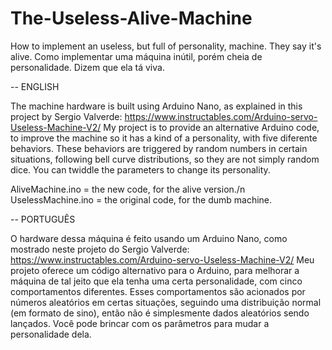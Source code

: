 # The-Useless-Alive-Machine
How to implement an useless, but full of personality, machine. They say it's alive.
Como implementar uma máquina inútil, porém cheia de personalidade. Dizem que ela tá viva.

-- ENGLISH

The machine hardware is built using Arduino Nano, as explained in this project by Sergio Valverde: https://www.instructables.com/Arduino-servo-Useless-Machine-V2/
My project is to provide an alternative Arduino code, to improve the machine so it has a kind of a personality, with five diferente behaviors.
These behaviors are triggered by random numbers in certain situations, following bell curve distributions, so they are not simply random dice.
You can twiddle the parameters to change its personality.

AliveMachine.ino = the new code, for the alive version./n
UselessMachine.ino = the original code, for the dumb machine.

-- PORTUGUÊS

O hardware dessa máquina é feito usando um Arduino Nano, como mostrado neste projeto do Sergio Valverde: https://www.instructables.com/Arduino-servo-Useless-Machine-V2/
Meu projeto oferece um código alternativo para o Arduino, para melhorar a máquina de tal jeito que ela tenha uma certa personalidade, com cinco comportamentos diferentes.
Esses comportamentos são acionados por números aleatórios em certas situações, seguindo uma distribuição normal (em formato de sino), então não é simplesmente dados aleatórios sendo lançados.
Você pode brincar com os parâmetros para mudar a personalidade dela.
